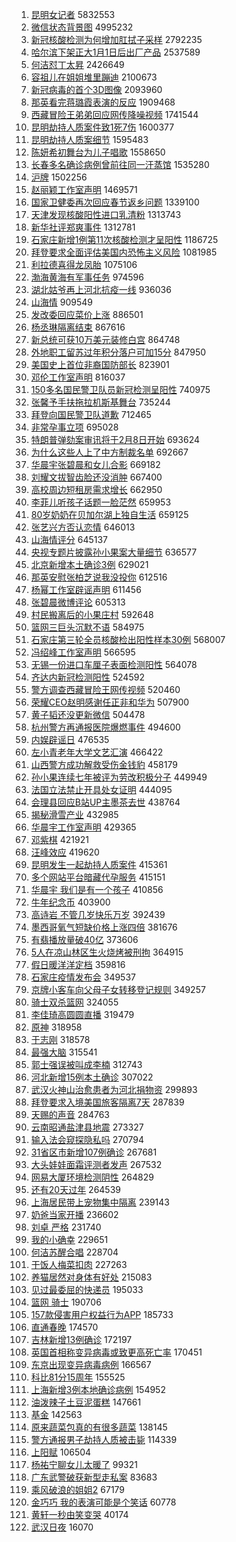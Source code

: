 1. [昆明女记者](https://s.weibo.com/weibo?q=%E6%98%86%E6%98%8E%E5%A5%B3%E8%AE%B0%E8%80%85&Refer=top) 5832553
1. [微信状态背景图](https://s.weibo.com/weibo?q=%E5%BE%AE%E4%BF%A1%E7%8A%B6%E6%80%81%E8%83%8C%E6%99%AF%E5%9B%BE&Refer=top) 4995232
1. [新冠核酸检测为何增加肛拭子采样](https://s.weibo.com/weibo?q=%23%E6%96%B0%E5%86%A0%E6%A0%B8%E9%85%B8%E6%A3%80%E6%B5%8B%E4%B8%BA%E4%BD%95%E5%A2%9E%E5%8A%A0%E8%82%9B%E6%8B%AD%E5%AD%90%E9%87%87%E6%A0%B7%23&Refer=top) 2792235
1. [哈尔滨下架正大1月1日后出厂产品](https://s.weibo.com/weibo?q=%23%E5%93%88%E5%B0%94%E6%BB%A8%E4%B8%8B%E6%9E%B6%E6%AD%A3%E5%A4%A71%E6%9C%881%E6%97%A5%E5%90%8E%E5%87%BA%E5%8E%82%E4%BA%A7%E5%93%81%23&Refer=top) 2537589
1. [何洁怼丁太昇](https://s.weibo.com/weibo?q=%23%E4%BD%95%E6%B4%81%E6%80%BC%E4%B8%81%E5%A4%AA%E6%98%87%23&Refer=top) 2426649
1. [容祖儿在姐姐堆里蹦迪](https://s.weibo.com/weibo?q=%E5%AE%B9%E7%A5%96%E5%84%BF%E5%9C%A8%E5%A7%90%E5%A7%90%E5%A0%86%E9%87%8C%E8%B9%A6%E8%BF%AA&Refer=top) 2100673
1. [新冠病毒的首个3D图像](https://s.weibo.com/weibo?q=%E6%96%B0%E5%86%A0%E7%97%85%E6%AF%92%E7%9A%84%E9%A6%96%E4%B8%AA3D%E5%9B%BE%E5%83%8F&Refer=top) 2093960
1. [那英看完蒋璐霞表演的反应](https://s.weibo.com/weibo?q=%23%E9%82%A3%E8%8B%B1%E7%9C%8B%E5%AE%8C%E8%92%8B%E7%92%90%E9%9C%9E%E8%A1%A8%E6%BC%94%E7%9A%84%E5%8F%8D%E5%BA%94%23&Refer=top) 1909468
1. [西藏冒险王弟弟回应网传降噪视频](https://s.weibo.com/weibo?q=%23%E8%A5%BF%E8%97%8F%E5%86%92%E9%99%A9%E7%8E%8B%E5%BC%9F%E5%BC%9F%E5%9B%9E%E5%BA%94%E7%BD%91%E4%BC%A0%E9%99%8D%E5%99%AA%E8%A7%86%E9%A2%91%23&Refer=top) 1741544
1. [昆明劫持人质案件致1死7伤](https://s.weibo.com/weibo?q=%23%E6%98%86%E6%98%8E%E5%8A%AB%E6%8C%81%E4%BA%BA%E8%B4%A8%E6%A1%88%E4%BB%B6%E8%87%B41%E6%AD%BB7%E4%BC%A4%23&Refer=top) 1600377
1. [昆明劫持人质案细节](https://s.weibo.com/weibo?q=%23%E6%98%86%E6%98%8E%E5%8A%AB%E6%8C%81%E4%BA%BA%E8%B4%A8%E6%A1%88%E7%BB%86%E8%8A%82%23&Refer=top) 1595483
1. [陈妍希初舞台为儿子唱歌](https://s.weibo.com/weibo?q=%23%E9%99%88%E5%A6%8D%E5%B8%8C%E5%88%9D%E8%88%9E%E5%8F%B0%E4%B8%BA%E5%84%BF%E5%AD%90%E5%94%B1%E6%AD%8C%23&Refer=top) 1558650
1. [长春多名确诊病例曾前往同一汗蒸馆](https://s.weibo.com/weibo?q=%23%E9%95%BF%E6%98%A5%E5%A4%9A%E5%90%8D%E7%A1%AE%E8%AF%8A%E7%97%85%E4%BE%8B%E6%9B%BE%E5%89%8D%E5%BE%80%E5%90%8C%E4%B8%80%E6%B1%97%E8%92%B8%E9%A6%86%23&Refer=top) 1535280
1. [沪牌](https://s.weibo.com/weibo?q=%E6%B2%AA%E7%89%8C&Refer=top) 1502256
1. [赵丽颖工作室声明](https://s.weibo.com/weibo?q=%23%E8%B5%B5%E4%B8%BD%E9%A2%96%E5%B7%A5%E4%BD%9C%E5%AE%A4%E5%A3%B0%E6%98%8E%23&Refer=top) 1469571
1. [国家卫健委再次回应春节返乡问题](https://s.weibo.com/weibo?q=%E5%9B%BD%E5%AE%B6%E5%8D%AB%E5%81%A5%E5%A7%94%E5%86%8D%E6%AC%A1%E5%9B%9E%E5%BA%94%E6%98%A5%E8%8A%82%E8%BF%94%E4%B9%A1%E9%97%AE%E9%A2%98&Refer=top) 1339100
1. [天津发现核酸阳性进口乳清粉](https://s.weibo.com/weibo?q=%E5%A4%A9%E6%B4%A5%E5%8F%91%E7%8E%B0%E6%A0%B8%E9%85%B8%E9%98%B3%E6%80%A7%E8%BF%9B%E5%8F%A3%E4%B9%B3%E6%B8%85%E7%B2%89&Refer=top) 1313743
1. [新华社评郑爽事件](https://s.weibo.com/weibo?q=%23%E6%96%B0%E5%8D%8E%E7%A4%BE%E8%AF%84%E9%83%91%E7%88%BD%E4%BA%8B%E4%BB%B6%23&Refer=top) 1312781
1. [石家庄新增1例第11次核酸检测才呈阳性](https://s.weibo.com/weibo?q=%23%E7%9F%B3%E5%AE%B6%E5%BA%84%E6%96%B0%E5%A2%9E1%E4%BE%8B%E7%AC%AC11%E6%AC%A1%E6%A0%B8%E9%85%B8%E6%A3%80%E6%B5%8B%E6%89%8D%E5%91%88%E9%98%B3%E6%80%A7%23&Refer=top) 1186725
1. [拜登要求全面评估美国内恐怖主义风险](https://s.weibo.com/weibo?q=%23%E6%8B%9C%E7%99%BB%E8%A6%81%E6%B1%82%E5%85%A8%E9%9D%A2%E8%AF%84%E4%BC%B0%E7%BE%8E%E5%9B%BD%E5%86%85%E6%81%90%E6%80%96%E4%B8%BB%E4%B9%89%E9%A3%8E%E9%99%A9%23&Refer=top) 1081985
1. [利拉德喜得龙凤胎](https://s.weibo.com/weibo?q=%E5%88%A9%E6%8B%89%E5%BE%B7%E5%96%9C%E5%BE%97%E9%BE%99%E5%87%A4%E8%83%8E&Refer=top) 1075106
1. [渤海黄海有军事任务](https://s.weibo.com/weibo?q=%E6%B8%A4%E6%B5%B7%E9%BB%84%E6%B5%B7%E6%9C%89%E5%86%9B%E4%BA%8B%E4%BB%BB%E5%8A%A1&Refer=top) 974596
1. [湖北姑爷再上河北抗疫一线](https://s.weibo.com/weibo?q=%E6%B9%96%E5%8C%97%E5%A7%91%E7%88%B7%E5%86%8D%E4%B8%8A%E6%B2%B3%E5%8C%97%E6%8A%97%E7%96%AB%E4%B8%80%E7%BA%BF&Refer=top) 936036
1. [山海情](https://s.weibo.com/weibo?q=%E5%B1%B1%E6%B5%B7%E6%83%85&Refer=top) 909549
1. [发改委回应菜价上涨](https://s.weibo.com/weibo?q=%23%E5%8F%91%E6%94%B9%E5%A7%94%E5%9B%9E%E5%BA%94%E8%8F%9C%E4%BB%B7%E4%B8%8A%E6%B6%A8%23&Refer=top) 886501
1. [杨丞琳隔离结束](https://s.weibo.com/weibo?q=%E6%9D%A8%E4%B8%9E%E7%90%B3%E9%9A%94%E7%A6%BB%E7%BB%93%E6%9D%9F&Refer=top) 867616
1. [新总统可获10万美元装修白宫](https://s.weibo.com/weibo?q=%23%E6%96%B0%E6%80%BB%E7%BB%9F%E5%8F%AF%E8%8E%B710%E4%B8%87%E7%BE%8E%E5%85%83%E8%A3%85%E4%BF%AE%E7%99%BD%E5%AE%AB%23&Refer=top) 864748
1. [外地职工留苏过年积分落户可加15分](https://s.weibo.com/weibo?q=%23%E5%A4%96%E5%9C%B0%E8%81%8C%E5%B7%A5%E7%95%99%E8%8B%8F%E8%BF%87%E5%B9%B4%E7%A7%AF%E5%88%86%E8%90%BD%E6%88%B7%E5%8F%AF%E5%8A%A015%E5%88%86%23&Refer=top) 847950
1. [美国史上首位非裔国防部长](https://s.weibo.com/weibo?q=%E7%BE%8E%E5%9B%BD%E5%8F%B2%E4%B8%8A%E9%A6%96%E4%BD%8D%E9%9D%9E%E8%A3%94%E5%9B%BD%E9%98%B2%E9%83%A8%E9%95%BF&Refer=top) 823901
1. [邓伦工作室声明](https://s.weibo.com/weibo?q=%E9%82%93%E4%BC%A6%E5%B7%A5%E4%BD%9C%E5%AE%A4%E5%A3%B0%E6%98%8E&Refer=top) 816037
1. [150多名国民警卫队员新冠检测呈阳性](https://s.weibo.com/weibo?q=%23150%E5%A4%9A%E5%90%8D%E5%9B%BD%E6%B0%91%E8%AD%A6%E5%8D%AB%E9%98%9F%E5%91%98%E6%96%B0%E5%86%A0%E6%A3%80%E6%B5%8B%E5%91%88%E9%98%B3%E6%80%A7%23&Refer=top) 740975
1. [张馨予手扶拖拉机斯基舞台](https://s.weibo.com/weibo?q=%23%E5%BC%A0%E9%A6%A8%E4%BA%88%E6%89%8B%E6%89%B6%E6%8B%96%E6%8B%89%E6%9C%BA%E6%96%AF%E5%9F%BA%E8%88%9E%E5%8F%B0%23&Refer=top) 735244
1. [拜登向国民警卫队道歉](https://s.weibo.com/weibo?q=%E6%8B%9C%E7%99%BB%E5%90%91%E5%9B%BD%E6%B0%91%E8%AD%A6%E5%8D%AB%E9%98%9F%E9%81%93%E6%AD%89&Refer=top) 712465
1. [非常孕事立项](https://s.weibo.com/weibo?q=%23%E9%9D%9E%E5%B8%B8%E5%AD%95%E4%BA%8B%E7%AB%8B%E9%A1%B9%23&Refer=top) 695028
1. [特朗普弹劾案审讯将于2月8日开始](https://s.weibo.com/weibo?q=%23%E7%89%B9%E6%9C%97%E6%99%AE%E5%BC%B9%E5%8A%BE%E6%A1%88%E5%AE%A1%E8%AE%AF%E5%B0%86%E4%BA%8E2%E6%9C%888%E6%97%A5%E5%BC%80%E5%A7%8B%23&Refer=top) 693624
1. [为什么这些人上了中方制裁名单](https://s.weibo.com/weibo?q=%23%E4%B8%BA%E4%BB%80%E4%B9%88%E8%BF%99%E4%BA%9B%E4%BA%BA%E4%B8%8A%E4%BA%86%E4%B8%AD%E6%96%B9%E5%88%B6%E8%A3%81%E5%90%8D%E5%8D%95%23&Refer=top) 692667
1. [华晨宇张碧晨和女儿合影](https://s.weibo.com/weibo?q=%23%E5%8D%8E%E6%99%A8%E5%AE%87%E5%BC%A0%E7%A2%A7%E6%99%A8%E5%92%8C%E5%A5%B3%E5%84%BF%E5%90%88%E5%BD%B1%23&Refer=top) 669182
1. [刘耀文拔智齿脸还没消肿](https://s.weibo.com/weibo?q=%23%E5%88%98%E8%80%80%E6%96%87%E6%8B%94%E6%99%BA%E9%BD%BF%E8%84%B8%E8%BF%98%E6%B2%A1%E6%B6%88%E8%82%BF%23&Refer=top) 667400
1. [高校周边短租房需求增长](https://s.weibo.com/weibo?q=%23%E9%AB%98%E6%A0%A1%E5%91%A8%E8%BE%B9%E7%9F%AD%E7%A7%9F%E6%88%BF%E9%9C%80%E6%B1%82%E5%A2%9E%E9%95%BF%23&Refer=top) 662950
1. [李菲儿听孩子话题一脸茫然](https://s.weibo.com/weibo?q=%23%E6%9D%8E%E8%8F%B2%E5%84%BF%E5%90%AC%E5%AD%A9%E5%AD%90%E8%AF%9D%E9%A2%98%E4%B8%80%E8%84%B8%E8%8C%AB%E7%84%B6%23&Refer=top) 659953
1. [80岁奶奶在贝加尔湖上独自生活](https://s.weibo.com/weibo?q=80%E5%B2%81%E5%A5%B6%E5%A5%B6%E5%9C%A8%E8%B4%9D%E5%8A%A0%E5%B0%94%E6%B9%96%E4%B8%8A%E7%8B%AC%E8%87%AA%E7%94%9F%E6%B4%BB&Refer=top) 659125
1. [张艺兴方否认恋情](https://s.weibo.com/weibo?q=%23%E5%BC%A0%E8%89%BA%E5%85%B4%E6%96%B9%E5%90%A6%E8%AE%A4%E6%81%8B%E6%83%85%23&Refer=top) 646013
1. [山海情评分](https://s.weibo.com/weibo?q=%23%E5%B1%B1%E6%B5%B7%E6%83%85%E8%AF%84%E5%88%86%23&Refer=top) 645137
1. [央视专题片披露孙小果案大量细节](https://s.weibo.com/weibo?q=%23%E5%A4%AE%E8%A7%86%E4%B8%93%E9%A2%98%E7%89%87%E6%8A%AB%E9%9C%B2%E5%AD%99%E5%B0%8F%E6%9E%9C%E6%A1%88%E5%A4%A7%E9%87%8F%E7%BB%86%E8%8A%82%23&Refer=top) 636577
1. [北京新增本土确诊3例](https://s.weibo.com/weibo?q=%23%E5%8C%97%E4%BA%AC%E6%96%B0%E5%A2%9E%E6%9C%AC%E5%9C%9F%E7%A1%AE%E8%AF%8A3%E4%BE%8B%23&Refer=top) 629021
1. [那英安慰张柏芝说我没投你](https://s.weibo.com/weibo?q=%23%E9%82%A3%E8%8B%B1%E5%AE%89%E6%85%B0%E5%BC%A0%E6%9F%8F%E8%8A%9D%E8%AF%B4%E6%88%91%E6%B2%A1%E6%8A%95%E4%BD%A0%23&Refer=top) 612516
1. [杨幂工作室辟谣声明](https://s.weibo.com/weibo?q=%23%E6%9D%A8%E5%B9%82%E5%B7%A5%E4%BD%9C%E5%AE%A4%E8%BE%9F%E8%B0%A3%E5%A3%B0%E6%98%8E%23&Refer=top) 611456
1. [张碧晨微博评论](https://s.weibo.com/weibo?q=%23%E5%BC%A0%E7%A2%A7%E6%99%A8%E5%BE%AE%E5%8D%9A%E8%AF%84%E8%AE%BA%23&Refer=top) 605313
1. [村民搬离后的小果庄村](https://s.weibo.com/weibo?q=%23%E6%9D%91%E6%B0%91%E6%90%AC%E7%A6%BB%E5%90%8E%E7%9A%84%E5%B0%8F%E6%9E%9C%E5%BA%84%E6%9D%91%23&Refer=top) 592648
1. [篮网三巨头沉默不语](https://s.weibo.com/weibo?q=%E7%AF%AE%E7%BD%91%E4%B8%89%E5%B7%A8%E5%A4%B4%E6%B2%89%E9%BB%98%E4%B8%8D%E8%AF%AD&Refer=top) 584975
1. [石家庄第三轮全员核酸检出阳性样本30例](https://s.weibo.com/weibo?q=%23%E7%9F%B3%E5%AE%B6%E5%BA%84%E7%AC%AC%E4%B8%89%E8%BD%AE%E5%85%A8%E5%91%98%E6%A0%B8%E9%85%B8%E6%A3%80%E5%87%BA%E9%98%B3%E6%80%A7%E6%A0%B7%E6%9C%AC30%E4%BE%8B%23&Refer=top) 568007
1. [冯绍峰工作室声明](https://s.weibo.com/weibo?q=%E5%86%AF%E7%BB%8D%E5%B3%B0%E5%B7%A5%E4%BD%9C%E5%AE%A4%E5%A3%B0%E6%98%8E&Refer=top) 566595
1. [无锡一份进口车厘子表面检测阳性](https://s.weibo.com/weibo?q=%23%E6%97%A0%E9%94%A1%E4%B8%80%E4%BB%BD%E8%BF%9B%E5%8F%A3%E8%BD%A6%E5%8E%98%E5%AD%90%E8%A1%A8%E9%9D%A2%E6%A3%80%E6%B5%8B%E9%98%B3%E6%80%A7%23&Refer=top) 564078
1. [齐达内新冠检测阳性](https://s.weibo.com/weibo?q=%E9%BD%90%E8%BE%BE%E5%86%85%E6%96%B0%E5%86%A0%E6%A3%80%E6%B5%8B%E9%98%B3%E6%80%A7&Refer=top) 524592
1. [警方调查西藏冒险王网传视频](https://s.weibo.com/weibo?q=%E8%AD%A6%E6%96%B9%E8%B0%83%E6%9F%A5%E8%A5%BF%E8%97%8F%E5%86%92%E9%99%A9%E7%8E%8B%E7%BD%91%E4%BC%A0%E8%A7%86%E9%A2%91&Refer=top) 520460
1. [荣耀CEO赵明感谢任正非和华为](https://s.weibo.com/weibo?q=%E8%8D%A3%E8%80%80CEO%E8%B5%B5%E6%98%8E%E6%84%9F%E8%B0%A2%E4%BB%BB%E6%AD%A3%E9%9D%9E%E5%92%8C%E5%8D%8E%E4%B8%BA&Refer=top) 507900
1. [黄子韬还没更新微信](https://s.weibo.com/weibo?q=%23%E9%BB%84%E5%AD%90%E9%9F%AC%E8%BF%98%E6%B2%A1%E6%9B%B4%E6%96%B0%E5%BE%AE%E4%BF%A1%23&Refer=top) 504478
1. [杭州警方再通报医院爆燃事件](https://s.weibo.com/weibo?q=%E6%9D%AD%E5%B7%9E%E8%AD%A6%E6%96%B9%E5%86%8D%E9%80%9A%E6%8A%A5%E5%8C%BB%E9%99%A2%E7%88%86%E7%87%83%E4%BA%8B%E4%BB%B6&Refer=top) 494600
1. [内娱辟谣日](https://s.weibo.com/weibo?q=%23%E5%86%85%E5%A8%B1%E8%BE%9F%E8%B0%A3%E6%97%A5%23&Refer=top) 476535
1. [左小青老年大学文艺汇演](https://s.weibo.com/weibo?q=%23%E5%B7%A6%E5%B0%8F%E9%9D%92%E8%80%81%E5%B9%B4%E5%A4%A7%E5%AD%A6%E6%96%87%E8%89%BA%E6%B1%87%E6%BC%94%23&Refer=top) 466422
1. [山西警方成功解救受伤金钱豹](https://s.weibo.com/weibo?q=%23%E5%B1%B1%E8%A5%BF%E8%AD%A6%E6%96%B9%E6%88%90%E5%8A%9F%E8%A7%A3%E6%95%91%E5%8F%97%E4%BC%A4%E9%87%91%E9%92%B1%E8%B1%B9%23&Refer=top) 458179
1. [孙小果连续七年被评为劳改积极分子](https://s.weibo.com/weibo?q=%23%E5%AD%99%E5%B0%8F%E6%9E%9C%E8%BF%9E%E7%BB%AD%E4%B8%83%E5%B9%B4%E8%A2%AB%E8%AF%84%E4%B8%BA%E5%8A%B3%E6%94%B9%E7%A7%AF%E6%9E%81%E5%88%86%E5%AD%90%23&Refer=top) 449949
1. [法国立法禁止开具处女证明](https://s.weibo.com/weibo?q=%E6%B3%95%E5%9B%BD%E7%AB%8B%E6%B3%95%E7%A6%81%E6%AD%A2%E5%BC%80%E5%85%B7%E5%A4%84%E5%A5%B3%E8%AF%81%E6%98%8E&Refer=top) 444095
1. [会理县回应B站UP主墨茶去世](https://s.weibo.com/weibo?q=%23%E4%BC%9A%E7%90%86%E5%8E%BF%E5%9B%9E%E5%BA%94B%E7%AB%99UP%E4%B8%BB%E5%A2%A8%E8%8C%B6%E5%8E%BB%E4%B8%96%23&Refer=top) 438764
1. [揭秘滑雪产业](https://s.weibo.com/weibo?q=%E6%8F%AD%E7%A7%98%E6%BB%91%E9%9B%AA%E4%BA%A7%E4%B8%9A&Refer=top) 432985
1. [华晨宇工作室声明](https://s.weibo.com/weibo?q=%23%E5%8D%8E%E6%99%A8%E5%AE%87%E5%B7%A5%E4%BD%9C%E5%AE%A4%E5%A3%B0%E6%98%8E%23&Refer=top) 429365
1. [邓紫棋](https://s.weibo.com/weibo?q=%E9%82%93%E7%B4%AB%E6%A3%8B&Refer=top) 421921
1. [汪峰效应](https://s.weibo.com/weibo?q=%23%E6%B1%AA%E5%B3%B0%E6%95%88%E5%BA%94%23&Refer=top) 419620
1. [昆明发生一起劫持人质案件](https://s.weibo.com/weibo?q=%23%E6%98%86%E6%98%8E%E5%8F%91%E7%94%9F%E4%B8%80%E8%B5%B7%E5%8A%AB%E6%8C%81%E4%BA%BA%E8%B4%A8%E6%A1%88%E4%BB%B6%23&Refer=top) 415361
1. [多个网站平台暗藏代孕服务](https://s.weibo.com/weibo?q=%E5%A4%9A%E4%B8%AA%E7%BD%91%E7%AB%99%E5%B9%B3%E5%8F%B0%E6%9A%97%E8%97%8F%E4%BB%A3%E5%AD%95%E6%9C%8D%E5%8A%A1&Refer=top) 415151
1. [华晨宇 我们是有一个孩子](https://s.weibo.com/weibo?q=%E5%8D%8E%E6%99%A8%E5%AE%87%20%E6%88%91%E4%BB%AC%E6%98%AF%E6%9C%89%E4%B8%80%E4%B8%AA%E5%AD%A9%E5%AD%90&Refer=top) 410856
1. [牛年纪念币](https://s.weibo.com/weibo?q=%E7%89%9B%E5%B9%B4%E7%BA%AA%E5%BF%B5%E5%B8%81&Refer=top) 403900
1. [高诗岩 不管几岁快乐万岁](https://s.weibo.com/weibo?q=%E9%AB%98%E8%AF%97%E5%B2%A9%20%E4%B8%8D%E7%AE%A1%E5%87%A0%E5%B2%81%E5%BF%AB%E4%B9%90%E4%B8%87%E5%B2%81&Refer=top) 392439
1. [墨西哥氧气短缺价格上涨四倍](https://s.weibo.com/weibo?q=%E5%A2%A8%E8%A5%BF%E5%93%A5%E6%B0%A7%E6%B0%94%E7%9F%AD%E7%BC%BA%E4%BB%B7%E6%A0%BC%E4%B8%8A%E6%B6%A8%E5%9B%9B%E5%80%8D&Refer=top) 381676
1. [有翡播放量破40亿](https://s.weibo.com/weibo?q=%23%E6%9C%89%E7%BF%A1%E6%92%AD%E6%94%BE%E9%87%8F%E7%A0%B440%E4%BA%BF%23&Refer=top) 373606
1. [5人在凉山林区生火烧烤被刑拘](https://s.weibo.com/weibo?q=%235%E4%BA%BA%E5%9C%A8%E5%87%89%E5%B1%B1%E6%9E%97%E5%8C%BA%E7%94%9F%E7%81%AB%E7%83%A7%E7%83%A4%E8%A2%AB%E5%88%91%E6%8B%98%23&Refer=top) 364915
1. [假日暖洋洋定档](https://s.weibo.com/weibo?q=%E5%81%87%E6%97%A5%E6%9A%96%E6%B4%8B%E6%B4%8B%E5%AE%9A%E6%A1%A3&Refer=top) 359816
1. [石家庄疫情发布会](https://s.weibo.com/weibo?q=%23%E7%9F%B3%E5%AE%B6%E5%BA%84%E7%96%AB%E6%83%85%E5%8F%91%E5%B8%83%E4%BC%9A%23&Refer=top) 349537
1. [京牌小客车向父母子女转移登记规则](https://s.weibo.com/weibo?q=%23%E4%BA%AC%E7%89%8C%E5%B0%8F%E5%AE%A2%E8%BD%A6%E5%90%91%E7%88%B6%E6%AF%8D%E5%AD%90%E5%A5%B3%E8%BD%AC%E7%A7%BB%E7%99%BB%E8%AE%B0%E8%A7%84%E5%88%99%23&Refer=top) 349257
1. [骑士双杀篮网](https://s.weibo.com/weibo?q=%E9%AA%91%E5%A3%AB%E5%8F%8C%E6%9D%80%E7%AF%AE%E7%BD%91&Refer=top) 324055
1. [李佳琦高圆圆直播](https://s.weibo.com/weibo?q=%E6%9D%8E%E4%BD%B3%E7%90%A6%E9%AB%98%E5%9C%86%E5%9C%86%E7%9B%B4%E6%92%AD&Refer=top) 319479
1. [原神](https://s.weibo.com/weibo?q=%E5%8E%9F%E7%A5%9E&Refer=top) 318958
1. [于志刚](https://s.weibo.com/weibo?q=%E4%BA%8E%E5%BF%97%E5%88%9A&Refer=top) 318578
1. [最强大脑](https://s.weibo.com/weibo?q=%E6%9C%80%E5%BC%BA%E5%A4%A7%E8%84%91&Refer=top) 315541
1. [郭士强误被叫成李楠](https://s.weibo.com/weibo?q=%E9%83%AD%E5%A3%AB%E5%BC%BA%E8%AF%AF%E8%A2%AB%E5%8F%AB%E6%88%90%E6%9D%8E%E6%A5%A0&Refer=top) 312743
1. [河北新增15例本土确诊](https://s.weibo.com/weibo?q=%E6%B2%B3%E5%8C%97%E6%96%B0%E5%A2%9E15%E4%BE%8B%E6%9C%AC%E5%9C%9F%E7%A1%AE%E8%AF%8A&Refer=top) 307022
1. [武汉火神山治愈患者为河北捐物资](https://s.weibo.com/weibo?q=%23%E6%AD%A6%E6%B1%89%E7%81%AB%E7%A5%9E%E5%B1%B1%E6%B2%BB%E6%84%88%E6%82%A3%E8%80%85%E4%B8%BA%E6%B2%B3%E5%8C%97%E6%8D%90%E7%89%A9%E8%B5%84%23&Refer=top) 299893
1. [拜登要求入境美国旅客隔离7天](https://s.weibo.com/weibo?q=%23%E6%8B%9C%E7%99%BB%E8%A6%81%E6%B1%82%E5%85%A5%E5%A2%83%E7%BE%8E%E5%9B%BD%E6%97%85%E5%AE%A2%E9%9A%94%E7%A6%BB7%E5%A4%A9%23&Refer=top) 287839
1. [天赐的声音](https://s.weibo.com/weibo?q=%E5%A4%A9%E8%B5%90%E7%9A%84%E5%A3%B0%E9%9F%B3&Refer=top) 284763
1. [云南昭通盐津县地震](https://s.weibo.com/weibo?q=%E4%BA%91%E5%8D%97%E6%98%AD%E9%80%9A%E7%9B%90%E6%B4%A5%E5%8E%BF%E5%9C%B0%E9%9C%87&Refer=top) 273327
1. [输入法会窥探隐私吗](https://s.weibo.com/weibo?q=%23%E8%BE%93%E5%85%A5%E6%B3%95%E4%BC%9A%E7%AA%A5%E6%8E%A2%E9%9A%90%E7%A7%81%E5%90%97%23&Refer=top) 270794
1. [31省区市新增107例确诊](https://s.weibo.com/weibo?q=31%E7%9C%81%E5%8C%BA%E5%B8%82%E6%96%B0%E5%A2%9E107%E4%BE%8B%E7%A1%AE%E8%AF%8A&Refer=top) 267681
1. [大头娃娃面霜评测者发声](https://s.weibo.com/weibo?q=%23%E5%A4%A7%E5%A4%B4%E5%A8%83%E5%A8%83%E9%9D%A2%E9%9C%9C%E8%AF%84%E6%B5%8B%E8%80%85%E5%8F%91%E5%A3%B0%23&Refer=top) 267532
1. [网易大厦环境检测阴性](https://s.weibo.com/weibo?q=%23%E7%BD%91%E6%98%93%E5%A4%A7%E5%8E%A6%E7%8E%AF%E5%A2%83%E6%A3%80%E6%B5%8B%E9%98%B4%E6%80%A7%23&Refer=top) 264829
1. [还有20天过年](https://s.weibo.com/weibo?q=%23%E8%BF%98%E6%9C%8920%E5%A4%A9%E8%BF%87%E5%B9%B4%23&Refer=top) 264539
1. [上海居民带上宠物集中隔离](https://s.weibo.com/weibo?q=%23%E4%B8%8A%E6%B5%B7%E5%B1%85%E6%B0%91%E5%B8%A6%E4%B8%8A%E5%AE%A0%E7%89%A9%E9%9B%86%E4%B8%AD%E9%9A%94%E7%A6%BB%23&Refer=top) 239143
1. [奶爸当家开播](https://s.weibo.com/weibo?q=%23%E5%A5%B6%E7%88%B8%E5%BD%93%E5%AE%B6%E5%BC%80%E6%92%AD%23&Refer=top) 236602
1. [刘卓 严格](https://s.weibo.com/weibo?q=%E5%88%98%E5%8D%93%20%E4%B8%A5%E6%A0%BC&Refer=top) 231740
1. [我的小确幸](https://s.weibo.com/weibo?q=%E6%88%91%E7%9A%84%E5%B0%8F%E7%A1%AE%E5%B9%B8&Refer=top) 229651
1. [何洁苏醒合唱](https://s.weibo.com/weibo?q=%23%E4%BD%95%E6%B4%81%E8%8B%8F%E9%86%92%E5%90%88%E5%94%B1%23&Refer=top) 228704
1. [干饭人梅菜扣肉](https://s.weibo.com/weibo?q=%23%E5%B9%B2%E9%A5%AD%E4%BA%BA%E6%A2%85%E8%8F%9C%E6%89%A3%E8%82%89%23&Refer=top) 227263
1. [养猫居然对身体有好处](https://s.weibo.com/weibo?q=%23%E5%85%BB%E7%8C%AB%E5%B1%85%E7%84%B6%E5%AF%B9%E8%BA%AB%E4%BD%93%E6%9C%89%E5%A5%BD%E5%A4%84%23&Refer=top) 215083
1. [见过最委屈的快递员](https://s.weibo.com/weibo?q=%23%E8%A7%81%E8%BF%87%E6%9C%80%E5%A7%94%E5%B1%88%E7%9A%84%E5%BF%AB%E9%80%92%E5%91%98%23&Refer=top) 195033
1. [篮网 骑士](https://s.weibo.com/weibo?q=%E7%AF%AE%E7%BD%91%20%E9%AA%91%E5%A3%AB&Refer=top) 190706
1. [157款侵害用户权益行为APP](https://s.weibo.com/weibo?q=157%E6%AC%BE%E4%BE%B5%E5%AE%B3%E7%94%A8%E6%88%B7%E6%9D%83%E7%9B%8A%E8%A1%8C%E4%B8%BAAPP&Refer=top) 185733
1. [直通春晚](https://s.weibo.com/weibo?q=%E7%9B%B4%E9%80%9A%E6%98%A5%E6%99%9A&Refer=top) 174570
1. [吉林新增13例确诊](https://s.weibo.com/weibo?q=%23%E5%90%89%E6%9E%97%E6%96%B0%E5%A2%9E13%E4%BE%8B%E7%A1%AE%E8%AF%8A%23&Refer=top) 172197
1. [英国首相称变异病毒或致更高死亡率](https://s.weibo.com/weibo?q=%23%E8%8B%B1%E5%9B%BD%E9%A6%96%E7%9B%B8%E7%A7%B0%E5%8F%98%E5%BC%82%E7%97%85%E6%AF%92%E6%88%96%E8%87%B4%E6%9B%B4%E9%AB%98%E6%AD%BB%E4%BA%A1%E7%8E%87%23&Refer=top) 170451
1. [东京出现变异病毒病例](https://s.weibo.com/weibo?q=%23%E4%B8%9C%E4%BA%AC%E5%87%BA%E7%8E%B0%E5%8F%98%E5%BC%82%E7%97%85%E6%AF%92%E7%97%85%E4%BE%8B%23&Refer=top) 166567
1. [科比81分15周年](https://s.weibo.com/weibo?q=%23%E7%A7%91%E6%AF%9481%E5%88%8615%E5%91%A8%E5%B9%B4%23&Refer=top) 155525
1. [上海新增3例本地确诊病例](https://s.weibo.com/weibo?q=%23%E4%B8%8A%E6%B5%B7%E6%96%B0%E5%A2%9E3%E4%BE%8B%E6%9C%AC%E5%9C%B0%E7%A1%AE%E8%AF%8A%E7%97%85%E4%BE%8B%23&Refer=top) 154952
1. [油泼辣子土豆泥蛋糕](https://s.weibo.com/weibo?q=%23%E6%B2%B9%E6%B3%BC%E8%BE%A3%E5%AD%90%E5%9C%9F%E8%B1%86%E6%B3%A5%E8%9B%8B%E7%B3%95%23&Refer=top) 147661
1. [基金](https://s.weibo.com/weibo?q=%E5%9F%BA%E9%87%91&Refer=top) 142563
1. [原来蔬菜包真的有很多蔬菜](https://s.weibo.com/weibo?q=%23%E5%8E%9F%E6%9D%A5%E8%94%AC%E8%8F%9C%E5%8C%85%E7%9C%9F%E7%9A%84%E6%9C%89%E5%BE%88%E5%A4%9A%E8%94%AC%E8%8F%9C%23&Refer=top) 138145
1. [警方通报男子劫持人质被击毙](https://s.weibo.com/weibo?q=%23%E8%AD%A6%E6%96%B9%E9%80%9A%E6%8A%A5%E7%94%B7%E5%AD%90%E5%8A%AB%E6%8C%81%E4%BA%BA%E8%B4%A8%E8%A2%AB%E5%87%BB%E6%AF%99%23&Refer=top) 114339
1. [上阳赋](https://s.weibo.com/weibo?q=%E4%B8%8A%E9%98%B3%E8%B5%8B&Refer=top) 106504
1. [杨祐宁聊女儿太暖了](https://s.weibo.com/weibo?q=%23%E6%9D%A8%E7%A5%90%E5%AE%81%E8%81%8A%E5%A5%B3%E5%84%BF%E5%A4%AA%E6%9A%96%E4%BA%86%23&Refer=top) 99321
1. [广东武警破获新型走私案](https://s.weibo.com/weibo?q=%E5%B9%BF%E4%B8%9C%E6%AD%A6%E8%AD%A6%E7%A0%B4%E8%8E%B7%E6%96%B0%E5%9E%8B%E8%B5%B0%E7%A7%81%E6%A1%88&Refer=top) 83683
1. [乘风破浪的姐姐2](https://s.weibo.com/weibo?q=%E4%B9%98%E9%A3%8E%E7%A0%B4%E6%B5%AA%E7%9A%84%E5%A7%90%E5%A7%902&Refer=top) 67179
1. [金巧巧 我的表演可能是个笑话](https://s.weibo.com/weibo?q=%E9%87%91%E5%B7%A7%E5%B7%A7%20%E6%88%91%E7%9A%84%E8%A1%A8%E6%BC%94%E5%8F%AF%E8%83%BD%E6%98%AF%E4%B8%AA%E7%AC%91%E8%AF%9D&Refer=top) 60778
1. [黄轩一秒由笑变哭](https://s.weibo.com/weibo?q=%23%E9%BB%84%E8%BD%A9%E4%B8%80%E7%A7%92%E7%94%B1%E7%AC%91%E5%8F%98%E5%93%AD%23&Refer=top) 40174
1. [武汉日夜](https://s.weibo.com/weibo?q=%E6%AD%A6%E6%B1%89%E6%97%A5%E5%A4%9C&Refer=top) 16070